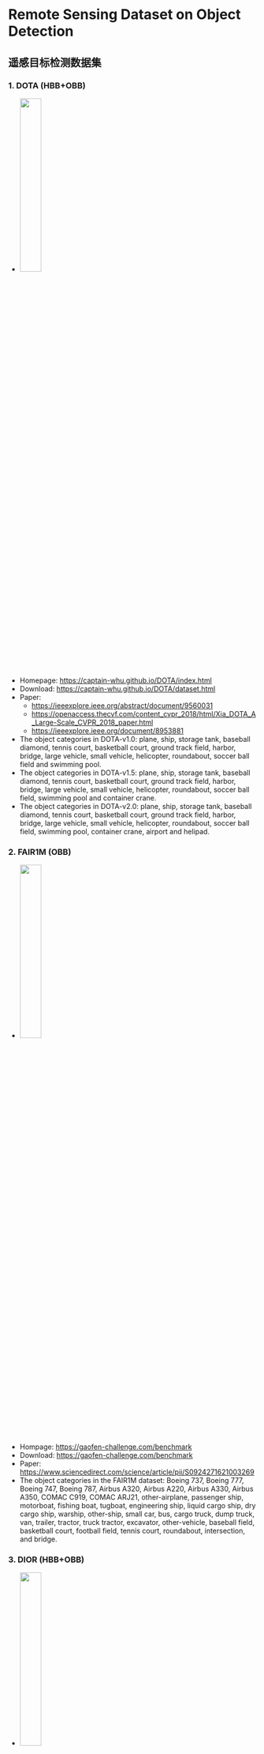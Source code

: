 # Remote Sensing Dataset on Object Detection

## 遥感目标检测数据集


### 1. DOTA (HBB+OBB)

* <img src="https://github.com/rsdler/Remote-Sensing-Object-Detection-Dataset/assets/169664279/55e222fc-76c0-4cf5-a5c3-3879153aa80f" style="width:30%;">
* Homepage: https://captain-whu.github.io/DOTA/index.html
* Download: https://captain-whu.github.io/DOTA/dataset.html
* Paper: 
  * https://ieeexplore.ieee.org/abstract/document/9560031
  * https://openaccess.thecvf.com/content_cvpr_2018/html/Xia_DOTA_A_Large-Scale_CVPR_2018_paper.html
  * https://ieeexplore.ieee.org/document/8953881
* The object categories in DOTA-v1.0: plane, ship, storage tank, baseball diamond, tennis court, basketball court, ground track field, harbor, bridge, large vehicle, small vehicle, helicopter, roundabout, soccer ball field and swimming pool.
* The object categories in DOTA-v1.5: plane, ship, storage tank, baseball diamond, tennis court, basketball court, ground track field, harbor, bridge, large vehicle, small vehicle, helicopter, roundabout, soccer ball field, swimming pool and container crane.
* The object categories in DOTA-v2.0: plane, ship, storage tank, baseball diamond, tennis court, basketball court, ground track field, harbor, bridge, large vehicle, small vehicle, helicopter, roundabout, soccer ball field, swimming pool, container crane, airport and helipad.

### 2. FAIR1M (OBB)

*  <img src="https://github.com/rsdler/Remote-Sensing-Object-Detection-Dataset/assets/169664279/86f210d7-b854-44e4-801d-63d7ef59c32e" style="width:30%;">
* Hompage: https://gaofen-challenge.com/benchmark
* Download: https://gaofen-challenge.com/benchmark
* Paper: https://www.sciencedirect.com/science/article/pii/S0924271621003269
* The object categories in the FAIR1M dataset: Boeing 737, Boeing 777, Boeing 747, Boeing 787, Airbus A320, Airbus A220, Airbus A330, Airbus A350, COMAC C919, COMAC ARJ21, other-airplane, passenger ship, motorboat, fishing boat, tugboat, engineering ship, liquid cargo ship, dry cargo ship, warship, other-ship, small car, bus, cargo truck, dump truck, van, trailer, tractor, truck tractor, excavator, other-vehicle, baseball field, basketball court, football field, tennis court, roundabout, intersection, and bridge.

### 3. DIOR (HBB+OBB)

*  <img src="https://github.com/rsdler/Remote-Sensing-Object-Detection-Dataset/assets/169664279/b638a280-ee5c-4a71-82ec-5bf3ca2d50d8" style="width:30%;">
* Download: https://pan.baidu.com/s/1oDRfDh-tZuNoBCFcRJ6GXQ Extraction code: rsdl
* Paper:
  * https://arxiv.org/abs/1909.00133
  * https://arxiv.org/abs/2110.01931
*  Thec ategories of objects in DIOR-R include Airplane (APL)Airport (APO), Baseball Field (BF), Basketball Court (BC), Bridge (BR), Chimney (CH), Expressway Service Area (ESA), Expressway Toll Station (ETS), Dam (DAM), Golf Field (GF), Ground Track Field (GTF), Harbor (HA), Overpass (OP), Ship(SH), Stadium (STA), Storage Tank (STO), Tennis Court (TC),Train Station (TS), Vehicle (VE) and Windmill (WM). 

### 4. DroneVehicle (OBB)

*  <img src="https://github.com/rsdler/Remote-Sensing-Object-Detection-Dataset/assets/169664279/bb8af099-710a-4480-873d-9e84c0eb47a1" style="width:30%;">
* GitHub: https://github.com/VisDrone/DroneVehicle
* Download: https://github.com/VisDrone/DroneVehicle
* Paper: https://ieeexplore.ieee.org/abstract/document/9759286
* Five vehicle categories in DroneVehicle: car, truck, bus, van, and freight car.

### 5. LEVIR

*  <img src="https://github.com/rsdler/Remote-Sensing-Object-Detection-Dataset/assets/169664279/3398ba0e-f5fd-4eac-905b-f05d04e37c02" style="width:30%;">
* Page: https://levir.buaa.edu.cn/
* Download : https://pan.baidu.com/s/1BD7A8LQwcUIY6wzI9_xe6w Extraction code: rsdl
* Paper: [https://ieeexplore.ieee.org/abstract/document/9560031](https://ieeexplore.ieee.org/document/8106808)


### 6. NWPU VHR-10

*  <img src="https://github.com/rsdler/Remote-Sensing-Object-Detection-Dataset/assets/169664279/473c51c9-58b5-4d2e-9b2b-423b7b638698" style="width:30%;">
* Download: https://pan.baidu.com/s/1Mw2F7TsR2XdnM8eJZXCpQw Extraction code: rsdl
* Paper: https://www.sciencedirect.com/science/article/pii/S0924271614002524

### 7. VisDrone

*  <img src="https://github.com/rsdler/Remote-Sensing-Object-Detection-Dataset/assets/169664279/fd093210-1872-4d1a-93cd-4c27a8a8ca2c" style="width:30%;">
*  Page: https://github.com/VisDrone/VisDrone-Dataset
*  Download: https://github.com/VisDrone/VisDrone-Dataset
*  Paper: https://ieeexplore.ieee.org/document/9573394

### 8. SARDet-100K


*  <img src="https://github.com/user-attachments/assets/832a7554-18af-4435-b5e7-60af8523cc90" style="width:30%;">
*  Page: https://github.com/zcablii/SARDet_100K
*  Download: https://github.com/zcablii/SARDet_100K
*  Competition: https://bohrium.dp.tech/competitions/6816082019
*  Paper: http://arxiv.org/abs/2403.06534

### 9. OHD-SJTU


*  <img src="https://github.com/user-attachments/assets/9e7676c3-b402-4e3d-b7b5-062c0a5fc3f9" style="width:30%;">
*  Page: https://yangxue0827.github.io/OHD-SJTU.html
*  Download: https://yangxue0827.github.io/OHD-SJTU.html

### 10. HazyDet
HazyDet: Open-source Benchmark for Drone-view Object Detection with Depth-cues in Hazy Scenes

*  <img src="https://github.com/user-attachments/assets/3864c882-f5a2-4aec-9258-8ce02cb91f1b" style="width:30%;">
*  Download: https://github.com/GrokCV/HazyDet
